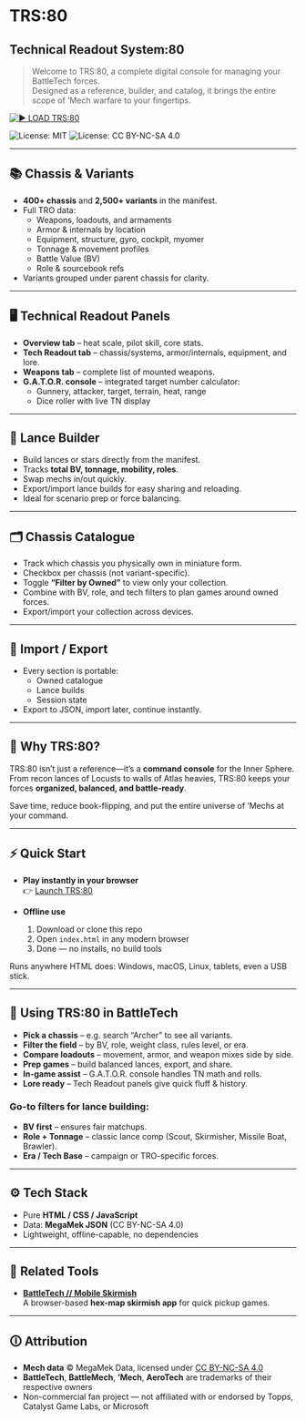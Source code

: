 # TRS:80  
## Technical Readout System:80  

> Welcome to TRS:80, a complete digital console for managing your BattleTech forces.  
> Designed as a reference, builder, and catalog, it brings the entire scope of ’Mech warfare to your fingertips.  

[![▶ LOAD TRS:80](https://img.shields.io/badge/:%3E%20LOAD%20TRS:80-green?style=for-the-badge&logo=gnu-bash&logoColor=red)](https://nevar530.github.io/TRS80/)

![License: MIT](https://img.shields.io/badge/Code-MIT-black) ![License: CC BY-NC-SA 4.0](https://img.shields.io/badge/Data-CC--BY--NC--SA--4.0-black)  

---

## 📚 Chassis & Variants  

- **400+ chassis** and **2,500+ variants** in the manifest.  
- Full TRO data:  
  - Weapons, loadouts, and armaments  
  - Armor & internals by location  
  - Equipment, structure, gyro, cockpit, myomer  
  - Tonnage & movement profiles  
  - Battle Value (BV)  
  - Role & sourcebook refs  
- Variants grouped under parent chassis for clarity.  

---

## 🖥️ Technical Readout Panels  

- **Overview tab** – heat scale, pilot skill, core stats.  
- **Tech Readout tab** – chassis/systems, armor/internals, equipment, and lore.  
- **Weapons tab** – complete list of mounted weapons.  
- **G.A.T.O.R. console** – integrated target number calculator:  
  - Gunnery, attacker, target, terrain, heat, range  
  - Dice roller with live TN display  

---

## 🎯 Lance Builder  

- Build lances or stars directly from the manifest.  
- Tracks **total BV, tonnage, mobility, roles**.  
- Swap mechs in/out quickly.  
- Export/import lance builds for easy sharing and reloading.  
- Ideal for scenario prep or force balancing.  

---

## 🗂️ Chassis Catalogue  

- Track which chassis you physically own in miniature form.  
- Checkbox per chassis (not variant-specific).  
- Toggle **“Filter by Owned”** to view only your collection.  
- Combine with BV, role, and tech filters to plan games around owned forces.  
- Export/import your collection across devices.  

---

## 🔄 Import / Export  

- Every section is portable:  
  - Owned catalogue  
  - Lance builds  
  - Session state  
- Export to JSON, import later, continue instantly.  

---

## 🚀 Why TRS:80?  

TRS:80 isn’t just a reference—it’s a **command console** for the Inner Sphere.  
From recon lances of Locusts to walls of Atlas heavies, TRS:80 keeps your forces **organized, balanced, and battle-ready**.  

Save time, reduce book-flipping, and put the entire universe of ’Mechs at your command.  

---

## ⚡ Quick Start  

- **Play instantly in your browser**  
  👉 [Launch TRS:80](https://nevar530.github.io/TRS80/)  

- **Offline use**  
  1. Download or clone this repo  
  2. Open `index.html` in any modern browser  
  3. Done — no installs, no build tools  

Runs anywhere HTML does: Windows, macOS, Linux, tablets, even a USB stick.  

---

## 🎲 Using TRS:80 in BattleTech  

- **Pick a chassis** – e.g. search “Archer” to see all variants.  
- **Filter the field** – by BV, role, weight class, rules level, or era.  
- **Compare loadouts** – movement, armor, and weapon mixes side by side.  
- **Prep games** – build balanced lances, export, and share.  
- **In-game assist** – G.A.T.O.R. console handles TN math and rolls.  
- **Lore ready** – Tech Readout panels give quick fluff & history.  

### Go-to filters for lance building:  
- **BV first** – ensures fair matchups.  
- **Role + Tonnage** – classic lance comp (Scout, Skirmisher, Missile Boat, Brawler).  
- **Era / Tech Base** – campaign or TRO-specific forces.  

---

## ⚙️ Tech Stack  

- Pure **HTML / CSS / JavaScript**  
- Data: **MegaMek JSON** (CC BY-NC-SA 4.0)  
- Lightweight, offline-capable, no dependencies  

---

## 🔗 Related Tools  

- **[BattleTech // Mobile Skirmish](https://nevar530.github.io/Battletech-Mobile-Skirmish/)**  
  A browser-based **hex-map skirmish app** for quick pickup games.  

---

## 🛈 Attribution  

- **Mech data** © MegaMek Data, licensed under [CC BY-NC-SA 4.0](https://creativecommons.org/licenses/by-nc-sa/4.0/)  
- **BattleTech**, **BattleMech**, **’Mech**, **AeroTech** are trademarks of their respective owners  
- Non-commercial fan project — not affiliated with or endorsed by Topps, Catalyst Game Labs, or Microsoft  
